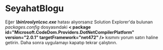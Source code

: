 # SeyahatBlogu

Eğer  **_\bin\roslyn\csc.exe_** hatası alıyorsanız Solution Explorer'da bulunan *packages.config* dosyasındaki **< package id="Microsoft.CodeDom.Providers.DotNetCompilerPlatform" version="2.0.1" targetFramework="net472" />** kısmını yorum satırı haline getirin. Daha sonra uygulamayı kapatıp tekrar çalıştırın.
